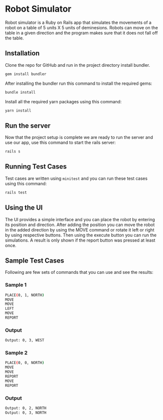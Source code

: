 # Robot Simulator

Robot simulator is a Ruby on Rails app that simulates the movements of a robot on a table of 5 units X 5 units of deminesions. Robots can move on the table in a given direction and the program makes sure that it does not fall off the table.

## Installation

Clone the repo for GitHub and run in the project directory install bundler.

```bash
gem install bundler
```

After installing the bundler run this command to install the required gems:

```bash
bundle install
```
Install all the required yarn packages using this command:

```bash
yarn install
```

## Run the server
Now that the project setup is complete we are ready to run the server and use our app, use this command to start the rails server:

```bash
rails s
```

## Running Test Cases
Test cases are written using `minitest` and you can run these test cases using this command:

```bash
rails test
```

## Using the UI
The UI provides a simple interface and you can place the robot by entering its position and direction. After adding the position you can move the robot in the added direction by using the MOVE command or rotate it left or right by using respective buttons. Then using the execute button you can run the simulations. A result is only shown if the report button was pressed at least once.

## Sample Test Cases
Following are few sets of commands that you can use and see the results:

### Sample 1
```bash
PLACE(0, 1, NORTH)
MOVE
MOVE
LEFT
MOVE
REPORT
```
### Output
```bash
Output: 0, 3, WEST
```

### Sample 2
```bash
PLACE(0, 0, NORTH)
MOVE
MOVE
REPORT
MOVE
REPORT
```
### Output
```bash
Output: 0, 2, NORTH
Output: 0, 3, NORTH
```
